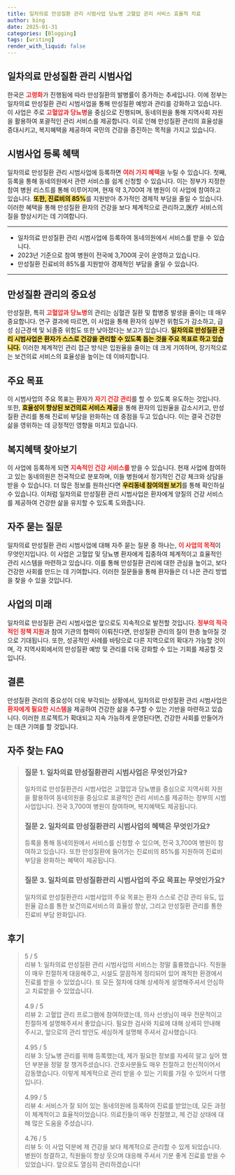 ```yaml
---
title: 일차의료 만성질환 관리 시범사업 당뇨병 고혈압 관리 서비스 효율적 치료
author: bing
date: 2025-01-31
categories: [Blogging]
tags: [writing]
render_with_liquid: false
---
```



<h2 id='일차의료_만성질환_관리_시범사업'>일차의료 만성질환 관리 시범사업</h2>

<p>한국은 <b><span style="color: #ee2323;">고령화</span></b>가 진행됨에 따라 만성질환의 발병률이 증가하는 추세입니다. 이에 정부는 일차의료 만성질환 관리 시범사업을 통해 만성질환 예방과 관리를 강화하고 있습니다. 이 사업은 주로 <b><span style="color: #ee2323;">고혈압과 당뇨병</span></b>을 중심으로 진행되며, 동네의원을 통해 지역사회 자원을 활용하여 포괄적인 관리 서비스를 제공합니다. 이로 인해 만성질환 관리의 효율성을 증대시키고, 복지혜택을 제공하여 국민의 건강을 증진하는 목적을 가지고 있습니다.</p>

<h2 id='시범사업_등록_혜택'>시범사업 등록 혜택</h2>

<p>일차의료 만성질환 관리 시범사업에 등록하면 <b><span style="color: #ee2323;">여러 가지 혜택</span></b>을 누릴 수 있습니다. 첫째, 등록을 통해 동네의원에서 관련 서비스를 쉽게 신청할 수 있습니다. 이는 정부가 지정한 참여 병원 리스트를 통해 이루어지며, 현재 약 3,700여 개 병원이 이 사업에 참여하고 있습니다. <b><span style="background-color: #ffe066;">또한, 진료비의 85%</span></b>를 지원받아 추가적인 경제적 부담을 줄일 수 있습니다. 이러한 혜택을 통해 만성질환 환자의 건강을 보다 체계적으로 관리하고,医疗 서비스의 질을 향상시키는 데 기여합니다.</p>

<hr />

<ul>
    <li>일차의료 만성질환 관리 시범사업에 등록하여 동네의원에서 서비스를 받을 수 있습니다.</li>
    <li>2023년 기준으로 참여 병원이 전국에 3,700여 곳이 운영하고 있습니다.</li>
    <li>만성질환 진료비의 85%를 지원받아 경제적인 부담을 줄일 수 있습니다.</li>
</ul>

<hr />

<h2 id='만성질환_관리의_중요성'>만성질환 관리의 중요성</h2>

<p>만성질환, 특히 <b><span style="color: #ee2323;">고혈압과 당뇨병</span></b>의 관리는 심혈관 질환 및 합병증 발생을 줄이는 데 매우 중요합니다. 연구 결과에 따르면, 이 사업을 통해 환자의 심부전 위험도가 감소하고, 급성 심근경색 및 뇌졸중 위험도 또한 낮아졌다는 보고가 있습니다. <b><span style="background-color: #ffe066;">일차의료 만성질환 관리 시범사업은 환자가 스스로 건강을 관리할 수 있도록 돕는 것을 주요 목표로 하고 있습니다.</span></b> 이러한 체계적인 관리 접근 방식은 입원율을 줄이는 데 크게 기여하며, 장기적으로는 보건의료 서비스의 효율성을 높이는 데 이바지합니다.</p>

<h2 id='주요목표'>주요 목표</h2>

<p>이 시범사업의 주요 목표는 환자가 <b><span style="color: #ee2323;">자기 건강 관리</span></b>를 할 수 있도록 유도하는 것입니다. 또한, <b><span style="background-color: #ffe066;">효율성이 향상된 보건의료 서비스 제공</span></b>을 통해 환자의 입원율을 감소시키고, 만성질환 관리를 통해 진료비 부담을 완화하는 데 중점을 두고 있습니다. 이는 결국 건강한 삶을 영위하는 데 긍정적인 영향을 미치고 있습니다.</p>

<h2 id='복지혜택_찾아보기'>복지혜택 찾아보기</h2>

<p>이 사업에 등록하게 되면 <b><span style="color: #ee2323;">지속적인 건강 서비스를 </span></b>받을 수 있습니다. 현재 사업에 참여하고 있는 동네의원은 전국적으로 분포하며, 이들 병원에서 정기적인 건강 체크와 상담을 받을 수 있습니다. 더 많은 정보를 원하신다면 <b><span style="background-color: #ffe066;">우리동네 참여의원 보기</span></b>를 통해 확인하실 수 있습니다. 이처럼 일차의료 만성질환 관리 시범사업은 환자에게 양질의 건강 서비스를 제공하여 건강한 삶을 유지할 수 있도록 도와줍니다.</p>

<h2 id='자주_묻는_질문'>자주 묻는 질문</h2>

<p>일차의료 만성질환 관리 시범사업에 대해 자주 묻는 질문 중 하나는, <b><span style="color: #ee2323;">이 사업의 목적</span></b>이 무엇인지입니다. 이 사업은 고혈압 및 당뇨병 환자에게 집중하여 체계적이고 효율적인 관리 시스템을 마련하고 있습니다. 이를 통해 만성질환 관리에 대한 관심을 높이고, 보다 건강한 사회를 만드는 데 기여합니다. 이러한 질문들을 통해 환자들은 더 나은 관리 방법을 찾을 수 있을 것입니다.</p>

<h2 id='사업의_미래'>사업의 미래</h2>

<p>일차의료 만성질환 관리 시범사업은 앞으로도 지속적으로 발전할 것입니다. <b><span style="color: #ee2323;">정부의 적극적인 정책 지원</span></b>과 참여 기관의 협력이 이뤄진다면, 만성질환 관리의 질이 한층 높아질 것으로 기대됩니다. 또한, 성공적인 사례를 바탕으로 다른 지역으로의 확대가 가능할 것이며, 각 지역사회에서의 만성질환 예방 및 관리를 더욱 강화할 수 있는 기회를 제공할 것입니다.</p>

<h2 id='결론'>결론</h2>

<p>만성질환 관리의 중요성이 더욱 부각되는 상황에서, 일차의료 만성질환 관리 시범사업은 <b><span style="color: #ee2323;">환자에게 필요한 시스템</span></b>을 제공하여 건강한 삶을 추구할 수 있는 기반을 마련하고 있습니다. 이러한 프로젝트가 확대되고 지속 가능하게 운영된다면, 건강한 사회를 만들어가는 데큰 기여를 할 것입니다.</p>


<h2 id='자주_찾는_FAQ'>자주 찾는 FAQ</h2>
<div itemscope="" itemtype="https://schema.org/FAQPage"> 
<blockquote> 
<div itemscope="" itemprop="mainEntity" itemtype="https://schema.org/Question"> 
<h3 itemprop="name">질문 1. 일차의료 만성질환관리 시범사업은 무엇인가요?</h3> 
<div itemscope="" itemprop="acceptedAnswer" itemtype="https://schema.org/Answer"> 
<span itemprop="text"> 
<p>일차의료 만성질환관리 시범사업은 고혈압과 당뇨병을 중심으로 지역사회 자원을 활용하여 동네의원을 중심으로 포괄적인 관리 서비스를 제공하는 정부의 시범사업입니다. 전국 3,700여 병원이 참여하며, 복지혜택도 제공됩니다.</p> 
</span> 
</div> 
</div> 

<div itemscope="" itemprop="mainEntity" itemtype="https://schema.org/Question"> 
<h3 itemprop="name">질문 2. 일차의료 만성질환관리 시범사업의 혜택은 무엇인가요?</h3> 
<div itemscope="" itemprop="acceptedAnswer" itemtype="https://schema.org/Answer"> 
<span itemprop="text"> 
<p>등록을 통해 동네의원에서 서비스를 신청할 수 있으며, 전국 3,700여 병원이 참여하고 있습니다. 또한 만성질환에 들어가는 진료비의 85%를 지원하여 진료비 부담을 완화하는 혜택이 제공됩니다.</p> 
</span> 
</div> 
</div> 

<div itemscope="" itemprop="mainEntity" itemtype="https://schema.org/Question"> 
<h3 itemprop="name">질문 3. 일차의료 만성질환관리 시범사업의 주요 목표는 무엇인가요?</h3> 
<div itemscope="" itemprop="acceptedAnswer" itemtype="https://schema.org/Answer"> 
<span itemprop="text"> 
<p>일차의료 만성질환관리 시범사업의 주요 목표는 환자 스스로 건강 관리 유도, 입원율 감소를 통한 보건의료서비스의 효율성 향상, 그리고 만성질환 관리를 통한 진료비 부담 완화입니다.</p> 
</span> 
</div> 
</div> 

</blockquote> 
</div>
<h2 id='후기'>후기</h2>
<div itemscope itemtype="https://schema.org/Product">
  <blockquote>
  <div itemprop="review" itemscope itemtype="https://schema.org/Review">
      <div itemprop="reviewRating" itemscope itemtype="https://schema.org/Rating"> <span itemprop="ratingValue">5</span> / <span itemprop="bestRating">5</span> </div>
      <span itemprop="reviewBody">리뷰 1: 일차의료 만성질환 관리 시범사업의 서비스는 정말 훌륭했습니다. 직원들이 매우 친절하게 대응해주고, 시설도 깔끔하게 정리되어 있어 쾌적한 환경에서 진료를 받을 수 있었습니다. 또 모든 절차에 대해 상세하게 설명해주셔서 안심하고 치료받을 수 있었습니다.</span>
  </div>
  <br>
  <div itemprop="review" itemscope itemtype="https://schema.org/Review">
      <div itemprop="reviewRating" itemscope itemtype="https://schema.org/Rating"> <span itemprop="ratingValue">4.9</span> / <span itemprop="bestRating">5</span> </div>
      <span itemprop="reviewBody">리뷰 2: 고혈압 관리 프로그램에 참여하였는데, 의사 선생님이 매우 전문적이고 친절하게 설명해주셔서 좋았습니다. 필요한 검사와 치료에 대해 상세히 안내해 주시고, 앞으로의 관리 방안도 세심하게 설명해 주셔서 감사했습니다.</span>
  </div>
  <br>
  <div itemprop="review" itemscope itemtype="https://schema.org/Review">
      <div itemprop="reviewRating" itemscope itemtype="https://schema.org/Rating"> <span itemprop="ratingValue">4.95</span> / <span itemprop="bestRating">5</span> </div>
      <span itemprop="reviewBody">리뷰 3: 당뇨병 관리를 위해 등록했는데, 제가 필요한 정보를 자세히 알고 싶어 했던 부분을 정말 잘 챙겨주셨습니다. 간호사분들도 매우 친절하고 헌신적이어서 감동했습니다. 이렇게 체계적으로 관리 받을 수 있는 기회를 가질 수 있어서 다행입니다.</span>
  </div>
  <br>
  <div itemprop="review" itemscope itemtype="https://schema.org/Review">
      <div itemprop="reviewRating" itemscope itemtype="https://schema.org/Rating"> <span itemprop="ratingValue">4.99</span> / <span itemprop="bestRating">5</span> </div>
      <span itemprop="reviewBody">리뷰 4: 서비스가 잘 되어 있는 동네의원에 등록하여 진료를 받았는데, 모든 과정이 체계적이고 효율적이었습니다. 의료진들이 매우 친절했고, 제 건강 상태에 대해 많은 도움을 주셨습니다.</span>
  </div>
  <br>
  <div itemprop="review" itemscope itemtype="https://schema.org/Review">
      <div itemprop="reviewRating" itemscope itemtype="https://schema.org/Rating"> <span itemprop="ratingValue">4.76</span> / <span itemprop="bestRating">5</span> </div>
      <span itemprop="reviewBody">리뷰 5: 이 사업 덕분에 제 건강을 보다 체계적으로 관리할 수 있게 되었습니다. 병원이 청결하고, 직원들이 항상 웃으며 대응해 주셔서 기분 좋게 진료를 받을 수 있었습니다. 앞으로도 열심히 관리하겠습니다!</span>
  </div>
  </blockquote>
</div>
